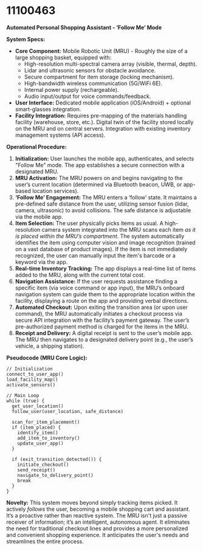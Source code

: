 # 11100463

**Automated Personal Shopping Assistant - ‘Follow Me’ Mode**

**System Specs:**

*   **Core Component:** Mobile Robotic Unit (MRU) - Roughly the size of a large shopping basket, equipped with:
    *   High-resolution multi-spectral camera array (visible, thermal, depth).
    *   Lidar and ultrasonic sensors for obstacle avoidance.
    *   Secure compartment for item storage (locking mechanism).
    *   High-bandwidth wireless communication (5G/WiFi 6E).
    *   Internal power supply (rechargeable).
    *   Audio input/output for voice commands/feedback.
*   **User Interface:** Dedicated mobile application (iOS/Android) + optional smart-glasses integration.
*   **Facility Integration:** Requires pre-mapping of the materials handling facility (warehouse, store, etc.).  Digital twin of the facility stored locally on the MRU and on central servers.  Integration with existing inventory management systems (API access).

**Operational Procedure:**

1.  **Initialization:** User launches the mobile app, authenticates, and selects "Follow Me" mode. The app establishes a secure connection with a designated MRU.
2.  **MRU Activation:** The MRU powers on and begins navigating to the user’s current location (determined via Bluetooth beacon, UWB, or app-based location services).
3.  **‘Follow Me’ Engagement:** The MRU enters a ‘follow’ state. It maintains a pre-defined safe distance from the user, utilizing sensor fusion (lidar, camera, ultrasonic) to avoid collisions.  The safe distance is adjustable via the mobile app.
4.  **Item Selection:** The user physically picks items as usual.  A high-resolution camera system integrated into the MRU scans each item *as it is placed within the MRU’s compartment*.  The system automatically identifies the item using computer vision and image recognition (trained on a vast database of product images).  If the item is not immediately recognized, the user can manually input the item's barcode or a keyword via the app.
5.  **Real-time Inventory Tracking:** The app displays a real-time list of items added to the MRU, along with the current total cost.
6.  **Navigation Assistance:**  If the user requests assistance finding a specific item (via voice command or app input), the MRU’s onboard navigation system can guide them to the appropriate location within the facility, displaying a route on the app and providing verbal directions.
7.  **Automated Checkout:** Upon exiting the transition area (or upon user command), the MRU automatically initiates a checkout process via secure API integration with the facility’s payment gateway. The user’s pre-authorized payment method is charged for the items in the MRU.
8.  **Receipt and Delivery:**  A digital receipt is sent to the user’s mobile app. The MRU then navigates to a designated delivery point (e.g., the user’s vehicle, a shipping station).

**Pseudocode (MRU Core Logic):**

```
// Initialization
connect_to_user_app()
load_facility_map()
activate_sensors()

// Main Loop
while (true) {
  get_user_location()
  follow_user(user_location, safe_distance)

  scan_for_item_placement()
  if (item_placed) {
    identify_item()
    add_item_to_inventory()
    update_user_app()
  }

  if (exit_transition_detected()) {
    initiate_checkout()
    send_receipt()
    navigate_to_delivery_point()
    break
  }
}
```

**Novelty:** This system moves beyond simply tracking items picked. It actively *follows* the user, becoming a mobile shopping cart and assistant. It’s a proactive rather than reactive system. The MRU isn't just a passive receiver of information; it’s an intelligent, autonomous agent.  It eliminates the need for traditional checkout lines and provides a more personalized and convenient shopping experience. It anticipates the user's needs and streamlines the entire process.